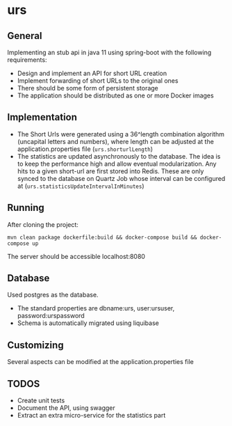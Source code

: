 # urs

## General ##

Implementing an stub api in java 11 using spring-boot with the following requirements:

* Design and implement an API for short URL creation
* Implement forwarding of short URLs to the original ones
* There should be some form of persistent storage
* The application should be distributed as one or more Docker images

## Implementation ##

* The Short Urls were generated using a 36^length combination algorithm (uncapital letters and numbers), where length can be adjusted at the application.properties file (`urs.shorturlLength`)
* The statistics are updated asynchronously to the database. The idea is to keep the performance high and allow eventual modularization. 
  Any hits to a given short-url are first stored into Redis. These are only synced to the database on Quartz Job whose interval can be configured at (`urs.statisticsUpdateIntervalInMinutes`) 


## Running 

After cloning the project:

`mvn clean package dockerfile:build && docker-compose build && docker-compose up`

The server should be accessible localhost:8080


## Database ##

Used postgres as the database.
* The standard properties are  dbname:urs, user:ursuser, password:urspassword
* Schema is automatically migrated using liquibase

## Customizing ##

Several aspects can be modified at the application.properties file


## TODOS ##

* Create unit tests
* Document the API, using swagger
* Extract an extra micro-service for the statistics part